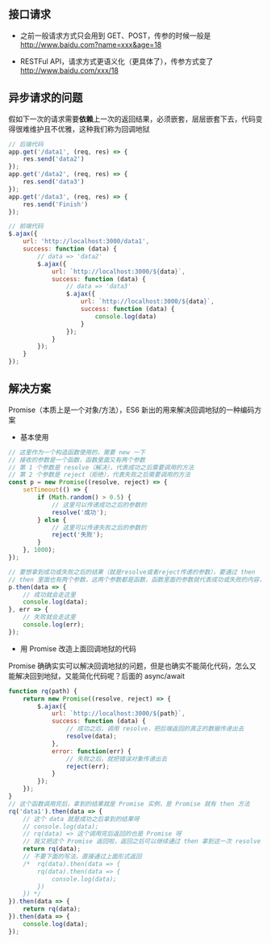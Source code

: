 ## 接口请求

- 之前一般请求方式只会用到 GET、POST，传参的时候一般是 http://www.baidu.com?name=xxx&age=18

- RESTFul API，请求方式更语义化（更具体了），传参方式变了 http://www.baidu.com/xxx/18

## 异步请求的问题

假如下一次的请求需要**依赖**上一次的返回结果，必须嵌套，层层嵌套下去，代码变得很难维护且不优雅，这种我们称为回调地狱

```js
// 后端代码
app.get('/data1', (req, res) => {
    res.send('data2')
});
app.get('/data2', (req, res) => {
    res.send('data3')
});
app.get('/data3', (req, res) => {
    res.send('Finish')
});
```

```js
// 前端代码
$.ajax({
    url: 'http://localhost:3000/data1',
    success: function (data) {
        // data => 'data2'
        $.ajax({
            url: `http://localhost:3000/${data}`,
            success: function (data) {
                // data => 'data3'
                $.ajax({
                    url: `http://localhost:3000/${data}`,
                    success: function (data) {
                        console.log(data)
                    }
                });
            }
        });
    }
});
```

## 解决方案

Promise（本质上是一个对象/方法），ES6 新出的用来解决回调地狱的一种编码方案

- 基本使用

```js
// 这里作为一个构造函数使用的，需要 new 一下
// 接收的参数是一个函数，函数里面又有两个参数
// 第 1 个参数是 resolve（解决），代表成功之后需要调用的方法
// 第 2 个参数是 reject（拒绝），代表失败之后需要调用的方法
const p = new Promise((resolve, reject) => {
    setTimeout(() => {
        if (Math.random() > 0.5) {
            // 这里可以传递成功之后的参数的
            resolve('成功');
        } else {
            // 这里可以传递失败之后的参数的
            reject('失败');
        }
    }, 1000);
});

// 要想拿到成功或失败之后的结果（就是resolve或者reject传递的参数），要通过 then
// then 里面也有两个参数，这两个参数都是函数，函数里面的参数就代表成功或失败的内容，说白了就是 resolve 或 reject 传递过来的参数
p.then(data => {
    // 成功就会走这里
    console.log(data);
}, err => {
    // 失败就会走这里
    console.log(err);
});
```

- 用 Promise 改造上面回调地狱的代码

Promise 确确实实可以解决回调地狱的问题，但是也确实不能简化代码，怎么又能解决回到地狱，又能简化代码呢？后面的 async/await

```js
function rq(path) {
    return new Promise((resolve, reject) => {
        $.ajax({
            url: `http://localhost:3000/${path}`,
            success: function (data) {
                // 成功之后，调用 resolve，把后端返回的真正的数据传递出去
                resolve(data);
            },
            error: function(err) {
                // 失败之后，就把错误对象传递出去
                reject(err);
            }
        });
    });
}
// 这个函数调用完后，拿到的结果就是 Promise 实例，是 Promise 就有 then 方法
rq('data1').then(data => {
    // 这个 data 就是成功之后拿到的结果呀
    // console.log(data);
    // rq(data) => 这个调用完后返回的也是 Promise 呀
    // 我又把这个 Promise 返回啦，返回之后可以继续通过 then 拿到这一次 resolve 的结果
    return rq(data);
    // 不要下面的写法，直接通过上面形式返回
    /*  rq(data).then(data => {
        rq(data).then(data => {
            console.log(data);
        })
    }) */
}).then(data => {
    return rq(data);
}).then(data => {
    console.log(data);
});
```